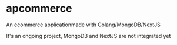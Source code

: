 # apcommerce

An ecommerce applicationmade with Golang/MongoDB/NextJS

It's an ongoing project, MongoDB and NextJS are not integrated yet